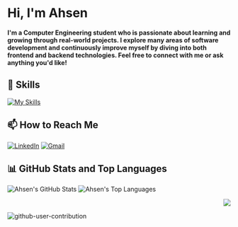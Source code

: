 # Hi, I'm Ahsen

__I'm a Computer Engineering student who is passionate about learning and growing through real-world projects. I explore many areas of software development and continuously improve myself by diving into both frontend and backend technologies. Feel free to connect with me or ask anything you'd like!__

## 🚀 Skills
[![My Skills](https://skillicons.dev/icons?i=c,cpp,py,java,js,ts,react,docker,git,flutter,dart,nodejs,nextjs,express,postgres,mongodb,redis,linux,spring,postman,firebase)](https://skillicons.dev)

## 📫 How to Reach Me 
[![LinkedIn](https://skillicons.dev/icons?i=linkedin)](https://www.linkedin.com/in/ahsenbulut/)
[![Gmail](https://img.shields.io/badge/Gmail-D14836?style=flat&logo=gmail&logoColor=white)](mailto:ahsen.bulut16@gmail.com)

## 📊 GitHub Stats and Top Languages

<p float="center">
  <img src="https://github-readme-stats.vercel.app/api?username=ahsenbulut&show_icons=true&count_private=true&hide=contribs,issues" alt="Ahsen's GitHub Stats" />
  
  <img src="https://github-readme-stats.vercel.app/api/top-langs/?username=ahsenbulut&layout=compact&hide=html,css" alt="Ahsen's Top Languages" />
</p>

<p align="right"> <img src="https://komarev.com/ghpvc/?username=ahsenbulut&label=Profile%20views&color=0e75b6&style=flat"/> </p>

![github-user-contribution](https://user-images.githubusercontent.com/58959408/157782696-8bc9ca49-ca61-4ab5-8b83-49c4e76c1a8f.svg)
